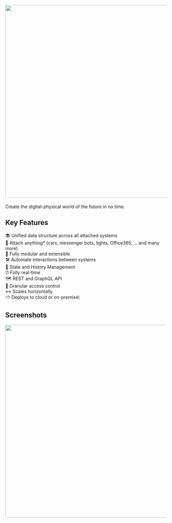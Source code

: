 <h1 align="center">
  <br>
  <a href="https://1src.tech"><img src="https://github.com/janhaa/one/blob/main/2_Logo%20Design%20Handout.png?raw=true" width="600"></a>
</h1>

Create the digital-physical world of the future in no time.

## Key Features

:books: Unified data structure across all attached systems\
:bricks: Attach anything* (cars, messenger bots, lights, Office365, ... and many more)\
:electric_plug: Fully modular and extensible\
:hammer_and_wrench: Automate interactions between systems\
:bookmark_tabs: State and History Management\
:alarm_clock: Fully real-time\
:world_map: REST and GraphQL API\
:door: Granular access control\
:left_right_arrow: Scales horizontally\
:partly_sunny: Deploys to cloud or on-premise\

## Screenshots
<kbd>
  <a href="https://github.com/janhaa/one/blob/main/thing_state.PNG"><img src="https://github.com/janhaa/one/blob/main/thing_state.PNG" width="600"></a>
</kbd>  
